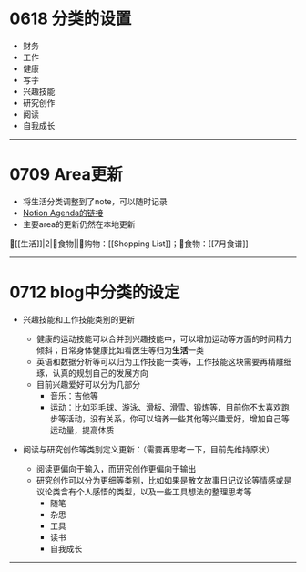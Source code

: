 # 0618 分类的设置
- 财务
- 工作
- 健康
- 写字
- 兴趣技能
- 研究创作
- 阅读
- 自我成长

---
# 0709 Area更新
- 将生活分类调整到了note，可以随时记录 
-  [Notion Agenda的链接](https://www.notion.so/Agenda-9c68058559c84ff3885259271195206b)
- 主要area的更新仍然在本地更新

🍳[[生活]]|2|📌食物||📌购物：[[Shopping List]]；📌食物：[[7月食谱]]

---

# 0712 blog中分类的设定
- 兴趣技能和工作技能类别的更新
  - 健康的运动技能可以合并到兴趣技能中，可以增加运动等方面的时间精力倾斜；日常身体健康比如看医生等归为**生活**一类
  - 英语和数据分析等可以归为工作技能一类等，工作技能这块需要再精雕细琢，认真的规划自己的发展方向
  - 目前兴趣爱好可以分为几部分
	  - 音乐：吉他等
	  - 运动：比如羽毛球、游泳、滑板、滑雪、锻炼等，目前你不太喜欢跑步等活动，没有关系，你可以培养一些其他等兴趣爱好，增加自己等运动量，提高体质
  
- 阅读与研究创作等类别定义更新：（需要再思考一下，目前先维持原状）
  - 阅读更偏向于输入，而研究创作更偏向于输出
  - 研究创作可以分为更细等类别，比如如果是散文故事日记议论等情感或是议论类含有个人感悟的类型，以及一些工具想法的整理思考等
    - 随笔
    - 杂思
    - 工具
    - 读书
    - 自我成长

---

    




